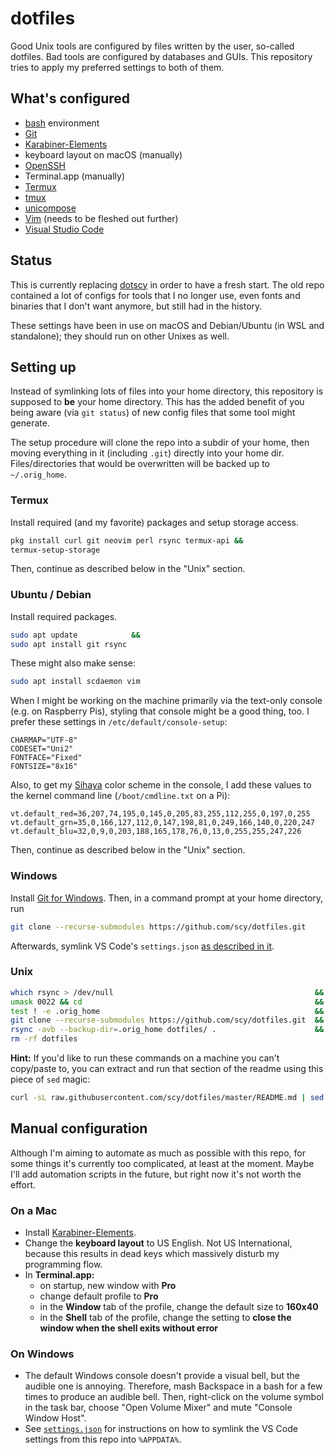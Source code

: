 # dotfiles

Good Unix tools are configured by files written by the user, so-called dotfiles.
Bad tools are configured by databases and GUIs.
This repository tries to apply my preferred settings to both of them.

## What's configured

* [bash](https://www.gnu.org/software/bash/) environment
* [Git](https://git-scm.com/)
* [Karabiner-Elements](https://github.com/tekezo/Karabiner-Elements)
* keyboard layout on macOS (manually)
* [OpenSSH](https://www.openssh.com/)
* Terminal.app (manually)
* [Termux](https://termux.com/)
* [tmux](https://tmux.github.io/)
* [unicompose](https://github.com/scy/unicompose)
* [Vim](https://www.vim.org/) (needs to be fleshed out further)
* [Visual Studio Code](https://code.visualstudio.com/)

## Status

This is currently replacing [dotscy](https://github.com/scy/dotscy) in order to have a fresh start.
The old repo contained a lot of configs for tools that I no longer use, even fonts and binaries that I don't want anymore, but still had in the history.

These settings have been in use on macOS and Debian/Ubuntu (in WSL and standalone); they should run on other Unixes as well.

## Setting up

Instead of symlinking lots of files into your home directory, this repository is supposed to **be** your home directory.
This has the added benefit of you being aware (via `git status`) of new config files that some tool might generate.

The setup procedure will clone the repo into a subdir of your home, then moving everything in it (including `.git`) directly into your home dir.
Files/directories that would be overwritten will be backed up to `~/.orig_home`.

### Termux

Install required (and my favorite) packages and setup storage access.

```sh
pkg install curl git neovim perl rsync termux-api &&
termux-setup-storage
```

Then, continue as described below in the "Unix" section.

### Ubuntu / Debian

Install required packages.

```sh
sudo apt update            &&
sudo apt install git rsync
```

These might also make sense:

```sh
sudo apt install scdaemon vim
```

When I might be working on the machine primarily via the text-only console (e.g. on Raspberry Pis), styling that console might be a good thing, too.
I prefer these settings in `/etc/default/console-setup`:

```
CHARMAP="UTF-8"
CODESET="Uni2"
FONTFACE="Fixed"
FONTSIZE="8x16"
```

Also, to get my [Sihaya](https://github.com/scy/sihaya) color scheme in the console, I add these values to the kernel command line (`/boot/cmdline.txt` on a Pi):

```
vt.default_red=36,207,74,195,0,145,0,205,83,255,112,255,0,197,0,255 vt.default_grn=35,0,166,127,112,0,147,198,81,0,249,166,140,0,220,247 vt.default_blu=32,0,9,0,203,188,165,178,76,0,13,0,255,255,247,226
```

Then, continue as described below in the "Unix" section.

### Windows

Install [Git for Windows](https://git-scm.com/download/win).
Then, in a command prompt at your home directory, run

```sh
git clone --recurse-submodules https://github.com/scy/dotfiles.git
```

Afterwards, symlink VS Code's `settings.json` [as described in it](.config/Code/User/settings.json).

### Unix

```sh
which rsync > /dev/null                                             &&
umask 0022 && cd                                                    &&
test ! -e .orig_home                                                &&
git clone --recurse-submodules https://github.com/scy/dotfiles.git  &&
rsync -avb --backup-dir=.orig_home dotfiles/ .                      &&
rm -rf dotfiles
```

**Hint:**
If you'd like to run these commands on a machine you can't copy/paste to, you can extract and run that section of the readme using this piece of `sed` magic:

```sh
curl -sL raw.githubusercontent.com/scy/dotfiles/master/README.md | sed -n '/^### Unix$/,/^```$/ { /```/d; p }' | sh
```

## Manual configuration

Although I'm aiming to automate as much as possible with this repo, for some things it's currently too complicated, at least at the moment.
Maybe I'll add automation scripts in the future, but right now it's not worth the effort.

### On a Mac

* Install [Karabiner-Elements](https://github.com/tekezo/Karabiner-Elements).
* Change the **keyboard layout** to US English. Not US International, because this results in dead keys which massively disturb my programming flow.
* In **Terminal.app:**
  * on startup, new window with **Pro**
  * change default profile to **Pro**
  * in the **Window** tab of the profile, change the default size to **160x40**
  * in the **Shell** tab of the profile, change the setting to **close the window when the shell exits without error**

### On Windows

* The default Windows console doesn't provide a visual bell, but the audible one is annoying. Therefore, mash Backspace in a bash for a few times to produce an audible bell. Then, right-click on the volume symbol in the task bar, choose "Open Volume Mixer" and mute "Console Window Host".
* See [`settings.json`](.config/Code/User/settings.json) for instructions on how to symlink the VS Code settings from this repo into `%APPDATA%`.
